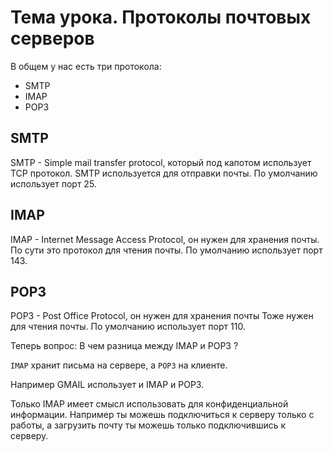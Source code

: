 ﻿# Тема урока. Протоколы почтовых серверов


В общем у нас есть три протокола: 
* SMTP
* IMAP
* POP3


## SMTP

SMTP - Simple mail transfer protocol,
который под капотом использует TCP протокол.
SMTP используется для отправки почты.
По умолчанию использует порт 25.

## IMAP
IMAP - Internet Message Access Protocol,
он нужен для хранения почты.
По сути это протокол для чтения почты.
По умолчанию использует порт 143.

## POP3
POP3 - Post Office Protocol,
он нужен для хранения почты
Тоже нужен для чтения почты.
По умолчанию использует порт 110.


Теперь вопрос: В чем разница между IMAP и POP3 ?

`IMAP` хранит письма на сервере,
а `POP3` на клиенте.

Например GMAIL использует и IMAP и POP3.

Только IMAP имеет смысл использовать для 
конфиденциальной информации. Например 
ты можешь подключиться к серверу только с работы,
а загрузить почту ты можешь только подключившись к серверу.



